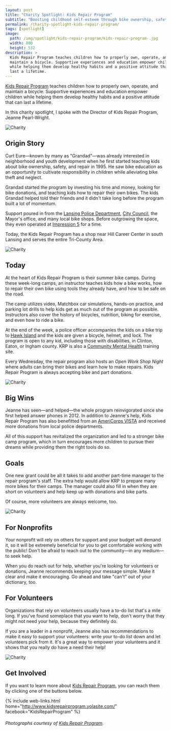 ```yaml
---
layout: post
title: "Charity Spotlight: Kids Repair Program"
subtitle: "Boosting childhood self-esteem through bike ownership, safety, and maintenance."
permalink: /charity-spotlight-kids-repair-program/
tags: [spotlight]
image:
  path: /img/spotlight/kids-repair-program/kids-repair-program-.jpg
  width: 800
  height: 532
description: >
  Kids Repair Program teaches children how to properly own, operate, and
  maintain a bicycle. Supportive experiences and education empower children
  while helping them develop healthy habits and a positive attitude that can
  last a lifetime.
---
```


[Kids Repair Program][1] teaches children how to properly own, operate, and maintain a bicycle. Supportive experiences and education empower children while helping them develop healthy habits and a positive attitude that can last a lifetime.

In this charity spotlight, I spoke with the Director of Kids Repair Program, Jeanne Pearl-Wright.

![][2]

## Origin Story

Curt Eure&mdash;known by many as "Grandad"&mdash;was already interested in neighborhood and youth development when he first started teaching kids about bike ownership, safety, and repair in 1995. He saw bike education as an opportunity to cultivate responsibility in children while alleviating bike theft and neglect.

Grandad started the program by investing his time and money, looking for bike donations, and teaching kids how to repair their own bikes. The kids Grandad helped told their friends and it didn't take long before the program built a lot of momentum.

Support poured in from the [Lansing Police Department][10], [City Council][11], the Mayor's office, and many local bike shops. Before outgrowing the space, they even operated at [Impression 5][12] for a time.

Today, the Kids Repair Program has a shop near Hill Career Center in south Lansing and serves the entire Tri-County Area.

![][3]

## Today

At the heart of Kids Repair Program is their summer bike camps. During these week-long camps, an instructor teaches kids how a bike works, how to repair their own bike using tools they already have, and how to be safe on the road.

The camp utilizes video, Matchbox car simulations, hands-on practice, and parking lot drills to help kids get as much out of the program as possible. Instructors also cover the history of bicycles, nutrition, biking for exercise, and even how to ride a bike.

At the end of the week, a police officer accompanies the kids on a bike trip to [Hawk Island][9] and the kids are given a bicycle, helmet, and lock. The program is open to any kid, including those with disabilities, in Clinton, Eaton, or Ingham county. KRP is also a [Community Mental Health][8] training site.

Every Wednesday, the repair program also hosts an _Open Work Shop Night_ where adults can bring their bikes and learn how to make repairs. Kids Repair Program is always accepting bike and part donations.

![][4]

## Big Wins

Jeanne has seen&mdash;and helped&mdash;the whole program reinvigorated since she first helped answer phones in 2012. In addition to Jeanne's help, Kids Repair Program has also benefitted from an [AmeriCorps VISTA][7] and received more donations from local police departments.

All of this support has revitalized the organization and led to a stronger bike camp program, which in turn encourages more children to pursue their dreams while providing them the right tools do so.

## Goals

One new grant could be all it takes to add another part-time manager to the repair program's staff. The extra help would allow KRP to prepare many more bikes for their camps. The manager could also fill in when they are short on volunteers and help keep up with donations and bike parts.

Of course, more volunteers are always welcome, too.

![][5]

## For Nonprofits

Your nonprofit will rely on others for support and your budget will demand it, so it will be extremely beneficial for you to get comfortable working with the public! Don't be afraid to reach out to the community&mdash;in any medium&mdash;to seek help.

When you do reach out for help, whether you're looking for volunteers or donations, Jeanne recommends keeping your message simple. Make it clear and make it encouraging. Go ahead and take "can't" out of your dictionary, too.

## For Volunteers

Organizations that rely on volunteers usually have a to-do list that's a mile long. If you've found someplace that you want to help, don't worry that they might not need your help, because they definitely do.

If you are a leader in a nonprofit, Jeanne also has recommendations to make it easy to support your volunteers: write your to-do list down and let volunteers pick from it. It's a great way to empower your volunteers and it shows that you really do have a need their help!

![][6]

## Get Involved

If you want to learn more about [Kids Repair Program][1], you can reach them by clicking one of the buttons below.

{% include web-links.html home="http://www.kidsrepairprogram.yolasite.com/" facebook="KidsRepairProgram" %}

###### Photographs courtesy of [Kids Repair Program][1].



[1]: http://www.kidsrepairprogram.yolasite.com/ "Kids Repair Program Homepage"
[2]: /img/spotlight/kids-repair-program/kids-repair-program-.jpg "Charity"
[3]: /img/spotlight/kids-repair-program/kids-repair-program-.jpg "Charity"
[4]: /img/spotlight/kids-repair-program/kids-repair-program-.jpg "Charity"
[5]: /img/spotlight/kids-repair-program/kids-repair-program-.jpg "Charity"
[6]: /img/spotlight/kids-repair-program/kids-repair-program-.jpg "Charity"
[7]: https://www.nationalservice.gov/programs/americorps/americorps-vista "AmeriCorps VISTA Program"
[8]: http://www.ceicmh.org/ "Community Mental Health Homepage"
[9]: http://pk.ingham.org/Parks/HawkIsland.aspx "Hawk Island Homepage"
[10]: http://www.lansingmi.gov/398/Police-Department "Lansing Police Department"
[11]: http://www.lansingmi.gov/267/City-Council "Lansing City Council"
[12]: http://www.impression5.org/ "Impression 5 Science Center"
